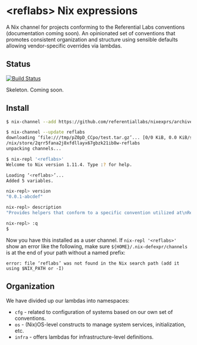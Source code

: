 # &lt;reflabs&gt; Nix expressions

A Nix channel for projects conforming to the Referential Labs conventions
(documentation coming soon). An opinionated set of conventions that promotes
consistent organization and structure using sensible defaults allowing
vendor-specific overrides via lambdas.

## Status

[![Build Status](https://travis-ci.org/referentiallabs/nixexprs.svg?branch=master)](https://travis-ci.org/referentiallabs/nixexprs)

Skeleton. Coming soon.

## Install

```bash
$ nix-channel --add https://github.com/referentiallabs/nixexprs/archive/<version>.tar.gz reflabs

$ nix-channel --update reflabs
downloading ‘file:///tmp/pZ0pD_CCpo/test.tar.gz’... [0/0 KiB, 0.0 KiB/s]
/nix/store/2qrr5fana2j8xfdllayx67gbzk21ib8w-reflabs
unpacking channels...

$ nix-repl '<reflabs>'
Welcome to Nix version 1.11.4. Type :? for help.

Loading ‘<reflabs>’...
Added 5 variables.

nix-repl> version
"0.0.1-abcdef"

nix-repl> description
"Provides helpers that conform to a specific convention utilized at\nReferential Labs. Facilitates easier sharing of such utilities as a\nchannel.\n"

nix-repl> :q
$
```

Now you have this installed as a user channel. If `nix-repl '<reflabs>'`
show an error like the following, make sure `${HOME}/.nix-defexpr/channels` is
at the end of your path without a named prefix:

```
error: file ‘reflabs’ was not found in the Nix search path (add it using $NIX_PATH or -I)
```

## Organization

We have divided up our lambdas into namespaces:

* `cfg` - related to configuration of systems based on our own set of conventions.
* `os` - (Nix)OS-level constructs to manage system services, initialization, etc.
* `infra` - offers lambdas for infrastructure-level definitions.


